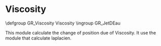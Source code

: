 Viscosity
=========


\defgroup GR_Viscosity Viscosity
\ingroup GR_JetDEau

This module calculate the change of position due of Viscosity.
It use the module that calculate laplacien.
